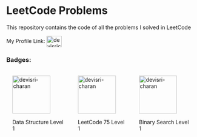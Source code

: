 # LeetCode Problems
This repository contains the code of all the problems I solved in LeetCode

My Profile Link: <a href="https://www.leetcode.com/devisri-charan" target="blank"><img align="center" src="https://raw.githubusercontent.com/rahuldkjain/github-profile-readme-generator/master/src/images/icons/Social/leet-code.svg" alt="devisricharan2020412" height="30" width="40" /></a>

### Badges:

<div style="display: flex; align-items: flex-start;">
    <div style="display: inline-block;padding:1rem; text-align="center">
        <a href="https://www.leetcode.com/devisri-charan" target="blank"><img align="center" src="https://user-images.githubusercontent.com/88871184/185757952-ca8450f6-83e9-4a04-a13c-511cbb0b3d00.png" alt="devisri-charan" height="100" width="100" /></a>
        <p>Data Structure Level 1</p>
    </div>
    <div style="display: inline-block;padding:1rem; text-align="center">
        <a href="https://www.leetcode.com/devisri-charan" target="blank"><img align="center" src="https://user-images.githubusercontent.com/88871184/183263799-3a9dcd87-db33-4404-966c-c3e1802d54f1.png" alt="devisri-charan" height="100" width="100" /></a>
        <p>LeetCode 75 Level 1</p>
    </div>
    <div style="display: inline-block;padding:1rem; text-align="center">
        <a href="https://www.leetcode.com/devisri-charan" target="blank"><img align="center" src="https://user-images.githubusercontent.com/88871184/185757888-c2310ec4-02d6-4432-ae81-835fd62c6c87.png" alt="devisri-charan" height="100" width="100" /></a>
        <p>Binary Search Level 1</p>
    </div>
</div>
